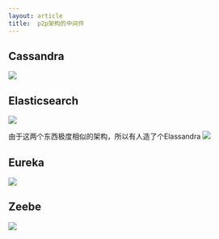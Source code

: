 ```yaml
---
layout: article
title:  p2p架构的中间件
---
```


## Cassandra
![](https://image.slidesharecdn.com/cassandrav3-150111145524-conversion-gate02/95/cassandra-overview-3-638.jpg?cb=1420988620)


## Elasticsearch
![](https://miro.medium.com/max/1498/1*XRMj0T8OU_EdhLwg3JrdVw.png)


由于这两个东西极度相似的架构，所以有人造了个Elassandra
![](https://miro.medium.com/max/1560/1*_wVci_sIF9qMKj3hUlnMKg.jpeg)

## Eureka
![](https://d33wubrfki0l68.cloudfront.net/716e43d51e0c727e0ba28625a115a0ca0f31454b/03eeb/assets/images/eureka-architecture.png)


## Zeebe
![](https://docs.zeebe.io/basics/cluster.png)
